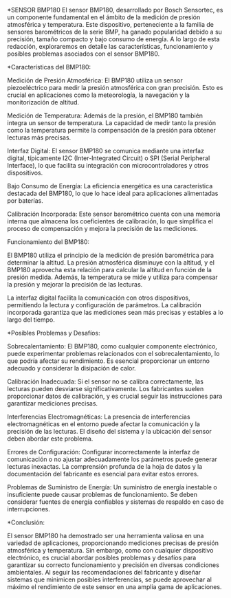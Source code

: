 *SENSOR BMP180
El sensor BMP180, desarrollado por Bosch Sensortec, es un componente fundamental en el ámbito de la medición de presión atmosférica y temperatura. Este dispositivo, perteneciente a la 
familia de sensores barométricos de la serie BMP, ha ganado popularidad debido a su precisión, tamaño compacto y bajo consumo de energía. A lo largo de esta redacción, exploraremos en 
detalle las características, funcionamiento y posibles problemas asociados con el sensor BMP180.

*Características del BMP180:

Medición de Presión Atmosférica:
El BMP180 utiliza un sensor piezoeléctrico para medir la presión atmosférica con gran precisión. Esto es crucial en aplicaciones como la meteorología, la navegación y la monitorización
de altitud.

Medición de Temperatura:
Además de la presión, el BMP180 también integra un sensor de temperatura. La capacidad de medir tanto la presión como la temperatura permite la compensación de la presión para obtener 
lecturas más precisas.

Interfaz Digital:
El sensor BMP180 se comunica mediante una interfaz digital, típicamente I2C (Inter-Integrated Circuit) o SPI (Serial Peripheral Interface), lo que facilita su integración con 
microcontroladores y otros dispositivos.

Bajo Consumo de Energía:
La eficiencia energética es una característica destacada del BMP180, lo que lo hace ideal para aplicaciones alimentadas por baterías.

Calibración Incorporada:
Este sensor barométrico cuenta con una memoria interna que almacena los coeficientes de calibración, lo que simplifica el proceso de compensación y mejora la precisión de las mediciones.

Funcionamiento del BMP180:

El BMP180 utiliza el principio de la medición de presión barométrica para determinar la altitud. La presión atmosférica disminuye con la altitud, y el BMP180 aprovecha esta relación para 
calcular la altitud en función de la presión medida. Además, la temperatura se mide y utiliza para compensar la presión y mejorar la precisión de las lecturas.

La interfaz digital facilita la comunicación con otros dispositivos, permitiendo la lectura y configuración de parámetros. La calibración incorporada garantiza que las mediciones sean más 
precisas y estables a lo largo del tiempo.

*Posibles Problemas y Desafíos:

Sobrecalentamiento:
El BMP180, como cualquier componente electrónico, puede experimentar problemas relacionados con el sobrecalentamiento, lo que podría afectar su rendimiento. Es esencial proporcionar un 
entorno adecuado y considerar la disipación de calor.

Calibración Inadecuada:
Si el sensor no se calibra correctamente, las lecturas pueden desviarse significativamente. Los fabricantes suelen proporcionar datos de calibración, y es crucial seguir las instrucciones 
para garantizar mediciones precisas.

Interferencias Electromagnéticas:
La presencia de interferencias electromagnéticas en el entorno puede afectar la comunicación y la precisión de las lecturas. El diseño del sistema y la ubicación del sensor deben abordar 
este problema.

Errores de Configuración:
Configurar incorrectamente la interfaz de comunicación o no ajustar adecuadamente los parámetros puede generar lecturas inexactas. La comprensión profunda de la hoja de datos y la 
documentación del fabricante es esencial para evitar estos errores.

Problemas de Suministro de Energía:
Un suministro de energía inestable o insuficiente puede causar problemas de funcionamiento. Se deben considerar fuentes de energía confiables y sistemas de respaldo en caso de interrupciones.

*Conclusión:

El sensor BMP180 ha demostrado ser una herramienta valiosa en una variedad de aplicaciones, proporcionando mediciones precisas de presión atmosférica y temperatura. Sin embargo, como con 
cualquier dispositivo electrónico, es crucial abordar posibles problemas y desafíos para garantizar su correcto funcionamiento y precisión en diversas condiciones ambientales. Al seguir 
las recomendaciones del fabricante y diseñar sistemas que minimicen posibles interferencias, se puede aprovechar al máximo el rendimiento de este sensor en una amplia gama de aplicaciones.
